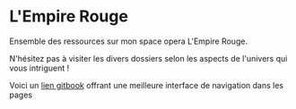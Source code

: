 # L'Empire Rouge
Ensemble des ressources sur mon space opera L'Empire Rouge.

N'hésitez pas à visiter les divers dossiers selon les aspects de l'univers qui vous intriguent !

Voici un [lien gitbook](https://charleslemon717.gitbook.io/empire_rouge/) offrant une meilleure interface de navigation dans les pages
